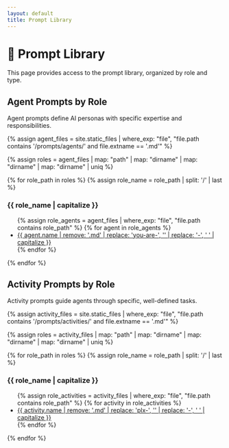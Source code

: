 ```yaml
---
layout: default
title: Prompt Library
---
```


# 💬 Prompt Library

This page provides access to the prompt library, organized by role and type.

## Agent Prompts by Role

Agent prompts define AI personas with specific expertise and responsibilities.

{% assign agent_files = site.static_files | where_exp: "file", "file.path contains '/prompts/agents/' and file.extname == '.md'" %}

{% assign roles = agent_files | map: "path" | map: "dirname" | map: "dirname" | map: "dirname" | uniq %}

{% for role_path in roles %}
  {% assign role_name = role_path | split: '/' | last %}
  <h3>{{ role_name | capitalize }}</h3>
  <ul>
    {% assign role_agents = agent_files | where_exp: "file", "file.path contains role_path" %}
    {% for agent in role_agents %}
      <li><a href="{{ site.github.repository_url }}/blob/main/{{ agent.path | remove_first: '/' }}">{{ agent.name | remove: '.md' | replace: 'you-are-', '' | replace: '-', ' ' | capitalize }}</a></li>
    {% endfor %}
  </ul>
{% endfor %}

## Activity Prompts by Role

Activity prompts guide agents through specific, well-defined tasks.

{% assign activity_files = site.static_files | where_exp: "file", "file.path contains '/prompts/activities/' and file.extname == '.md'" %}

{% assign roles = activity_files | map: "path" | map: "dirname" | map: "dirname" | map: "dirname" | uniq %}

{% for role_path in roles %}
  {% assign role_name = role_path | split: '/' | last %}
  <h3>{{ role_name | capitalize }}</h3>
  <ul>
    {% assign role_activities = activity_files | where_exp: "file", "file.path contains role_path" %}
    {% for activity in role_activities %}
      <li><a href="{{ site.github.repository_url }}/blob/main/{{ activity.path | remove_first: '/' }}">{{ activity.name | remove: '.md' | replace: 'plx-', '' | replace: '-', ' ' | capitalize }}</a></li>
    {% endfor %}
  </ul>
{% endfor %}